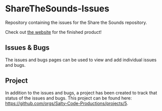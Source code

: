 # ShareTheSounds-Issues
Repository containing the issues for the Share the Sounds repository.

Check out [the website](https://sharethesounds.com) for the finished product!


## Issues & Bugs

The issues and bugs pages can be used to view and add individual issues and bugs.


## Project

In addition to the issues and bugs, a project has been created to track that status of the issues and bugs. 
This project can be found here: https://github.com/orgs/Salty-Code-Productions/projects/5.
